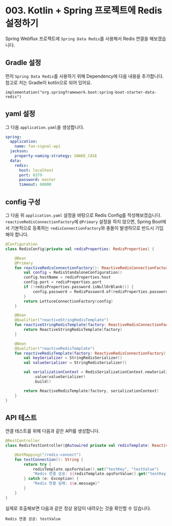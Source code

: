 # 003. Kotlin + Spring 프로젝트에 Redis 설정하기

Spring Webflux 프로젝트에 `Spring Data Redis`를 사용해서 Redis 연결을 해보겠습니다.


## Gradle 설정

먼저 `Spring Data Redis`를 사용하기 위해 Dependency에 다음 내용을 추가합니다.
참고로 저는 Gradle이 kotlin으로 되어 있어요.

```
implementation("org.springframework.boot:spring-boot-starter-data-redis")
```

## yaml 설정

그 다음 `application.yaml`을 생성합니다.

```yaml
spring:
  application:
    name: fan-signal-api
  jackson:
    property-naming-strategy: SNAKE_CASE
  data:
    redis:
      host: localhost
      port: 6379
      password: master
      timeout: 60000
```

## config 구성

그 다음 위 `application.yaml` 설정을 바탕으로 Redis Config를 작성해보겠습니다.
`reactiveRedisConnectionFactory`에 `@Primary` 설정을 하지 않으면, Spring Boot에서 기본적으로 등록하는 `redisConnectionFactory`와 충돌이 발생하므로 반드시 기입해야 합니다.
```kotlin
@Configuration
class RedisConfig(private val redisProperties: RedisProperties) {

    @Bean
    @Primary
    fun reactiveRedisConnectionFactory(): ReactiveRedisConnectionFactory {
        val config = RedisStandaloneConfiguration()
        config.hostName = redisProperties.host
        config.port = redisProperties.port
        if (!redisProperties.password.isNullOrBlank()) {
            config.password = RedisPassword.of(redisProperties.password)
        }
        return LettuceConnectionFactory(config)
    }

    @Bean
    @Qualifier("reactiveStringRedisTemplate")
    fun reactiveStringRedisTemplate(factory: ReactiveRedisConnectionFactory): ReactiveStringRedisTemplate {
        return ReactiveStringRedisTemplate(factory)
    }

    @Bean
    @Qualifier("reactiveRedisTemplate")
    fun reactiveRedisTemplate(factory: ReactiveRedisConnectionFactory): ReactiveRedisTemplate<String, String> {
        val keySerializer = StringRedisSerializer()
        val valueSerializer = StringRedisSerializer()

        val serializationContext = RedisSerializationContext.newSerializationContext<String, String>(keySerializer)
            .value(valueSerializer)
            .build()

        return ReactiveRedisTemplate(factory, serializationContext)
    }
}
```

## API 테스트

연결 테스트를 위해 다음과 같은 API를 생성합니다.

```kotlin
@RestController
class RedisTestController(@Autowired private val redisTemplate: ReactiveStringRedisTemplate) {

    @GetMapping("/redis-connect")
    fun testConnection(): String {
        return try {
            redisTemplate.opsForValue().set("testKey", "testValue")
            "Redis 연결 성공: ${redisTemplate.opsForValue().get("testKey")}"
        } catch (e: Exception) {
            "Redis 연결 실패: ${e.message}"
        }
    }
}
```

실제로 호출해보면 다음과 같은 정상 응답이 내려오는 것을 확인할 수 있습니다.

```text
Redis 연결 성공: testValue
```
